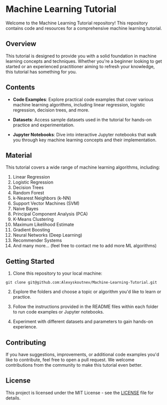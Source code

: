 # Machine Learning Tutorial

Welcome to the Machine Learning Tutorial repository! This repository contains code and resources for a comprehensive machine learning tutorial.

## Overview

This tutorial is designed to provide you with a solid foundation in machine learning concepts and techniques. Whether you're a beginner looking to get started or an experienced practitioner aiming to refresh your knowledge, this tutorial has something for you.

## Contents

- **Code Examples**: Explore practical code examples that cover various machine learning algorithms, including linear regression, logistic regression, decision trees, and more.

- **Datasets**: Access sample datasets used in the tutorial for hands-on practice and experimentation.

- **Jupyter Notebooks**: Dive into interactive Jupyter notebooks that walk you through key machine learning concepts and their implementation.

## Material
This tutorial covers a wide range of machine learning algorithms, including:

1. Linear Regression
2. Logistic Regression
3. Decision Trees
4. Random Forest
5. k-Nearest Neighbors (k-NN)
6. Support Vector Machines (SVM)
7. Naive Bayes
8. Principal Component Analysis (PCA)
9. K-Means Clustering
10. Maximum Likelihood Estimate
11. Gradient Boosting
12. Neural Networks (Deep Learning)
13. Recommender Systems
14. And many more... (feel free to contact me to add more ML algorithms)

## Getting Started

1. Clone this repository to your local machine:

```console
git clone git@github.com:Alexyskoutnev/Machine-Learning-Tutorial.git
```

2. Explore the folders and choose a topic or algorithm you'd like to learn or practice.

3. Follow the instructions provided in the README files within each folder to run code examples or Jupyter notebooks.

4. Experiment with different datasets and parameters to gain hands-on experience.

## Contributing

If you have suggestions, improvements, or additional code examples you'd like to contribute, feel free to open a pull request. We welcome contributions from the community to make this tutorial even better.

## License

This project is licensed under the MIT License - see the [LICENSE](LICENSE) file for details.